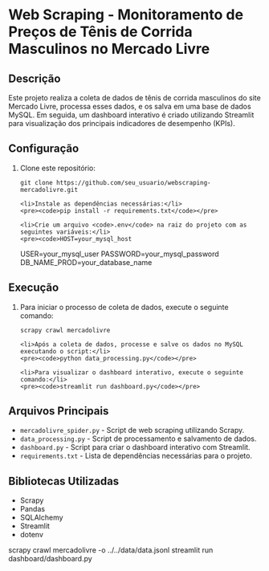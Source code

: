 <h1>Web Scraping - Monitoramento de Preços de Tênis de Corrida Masculinos no Mercado Livre</h1>
  
  <h2>Descrição</h2>
  <p>Este projeto realiza a coleta de dados de tênis de corrida masculinos do site Mercado Livre, processa esses dados, e os salva em uma base de dados MySQL. Em seguida, um dashboard interativo é criado utilizando Streamlit para visualização dos principais indicadores de desempenho (KPIs).</p>
  
  <h2>Configuração</h2>
  <ol>
    <li>Clone este repositório:</li>
    <pre><code>git clone https://github.com/seu_usuario/webscraping-mercadolivre.git</code></pre>
    
    <li>Instale as dependências necessárias:</li>
    <pre><code>pip install -r requirements.txt</code></pre>
    
    <li>Crie um arquivo <code>.env</code> na raiz do projeto com as seguintes variáveis:</li>
    <pre><code>HOST=your_mysql_host
USER=your_mysql_user
PASSWORD=your_mysql_password
DB_NAME_PROD=your_database_name</code></pre>
  </ol>
  
  <h2>Execução</h2>
  <ol>
    <li>Para iniciar o processo de coleta de dados, execute o seguinte comando:</li>
    <pre><code>scrapy crawl mercadolivre</code></pre>
    
    <li>Após a coleta de dados, processe e salve os dados no MySQL executando o script:</li>
    <pre><code>python data_processing.py</code></pre>
    
    <li>Para visualizar o dashboard interativo, execute o seguinte comando:</li>
    <pre><code>streamlit run dashboard.py</code></pre>
  </ol>
  
  <h2>Arquivos Principais</h2>
  <ul>
    <li><code>mercadolivre_spider.py</code> - Script de web scraping utilizando Scrapy.</li>
    <li><code>data_processing.py</code> - Script de processamento e salvamento de dados.</li>
    <li><code>dashboard.py</code> - Script para criar o dashboard interativo com Streamlit.</li>
    <li><code>requirements.txt</code> - Lista de dependências necessárias para o projeto.</li>
  </ul>
  
  <h2>Bibliotecas Utilizadas</h2>
  <ul>
    <li>Scrapy</li>
    <li>Pandas</li>
    <li>SQLAlchemy</li>
    <li>Streamlit</li>
    <li>dotenv</li>
  </ul>
  
scrapy crawl mercadolivre -o ../../data/data.jsonl
streamlit run dashboard/dashboard.py